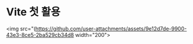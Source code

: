 # Vite 첫 활용

<img src="(https://github.com/user-attachments/assets/9e12d7de-9900-43e3-8ce5-2ba529cb34d8  width="200">

